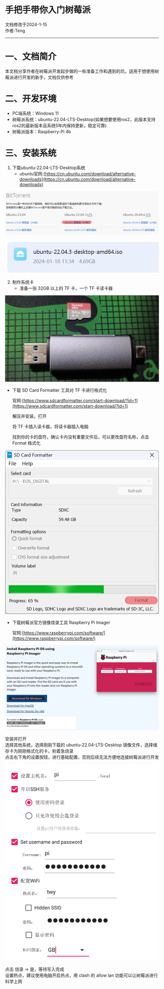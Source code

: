 # 手把手带你入门树莓派
文档修改于2024-1-15  
作者:Teng
____
# 一、文档简介
本文档分享作者在树莓派开发起步做的一些准备工作和遇到的坑，适用于想使用树莓派进行开发的新手，文档仅供参考
# 二、开发环境
- PC端系统：Windows 11
- 树莓派系统：ubuntu-22.04-LTS-Desktop(如果想要使用ros2，此版本支持ros2的最新版本且系统5年内保持更新，稳定可靠)
- 树莓派版本：Raspberry-Pi 4b
# 三、安装系统
1. 下载ubuntu-22.04-LTS-Desktop系统
   - ubuntu官网:[https://cn.ubuntu.com/download/alternative-downloads](https://cn.ubuntu.com/download/alternative-downloads)
     
![image](https://github.com/twy2020/YAU-ICR/blob/main/Components/Raspberry-Pi%E4%B8%93%E5%8C%BA/%E6%A0%91%E8%8E%93%E6%B4%BE%E5%85%A5%E9%97%A8%E7%BB%8F%E9%AA%8C/pic/Snipaste_2024-01-18_11-35-29.png)

![image](https://github.com/twy2020/YAU-ICR/blob/main/Components/Raspberry-Pi%E4%B8%93%E5%8C%BA/%E6%A0%91%E8%8E%93%E6%B4%BE%E5%85%A5%E9%97%A8%E7%BB%8F%E9%AA%8C/pic/Snipaste_2024-01-18_11-36-28.png)  


2. 制作系统卡
   - 准备一张 32GB 以上的 TF 卡，一个 TF 卡读卡器
     
![image](https://github.com/twy2020/YAU-ICR/blob/main/Components/Raspberry-Pi%E4%B8%93%E5%8C%BA/%E6%A0%91%E8%8E%93%E6%B4%BE%E5%85%A5%E9%97%A8%E7%BB%8F%E9%AA%8C/pic/2b92b660bb10f880483a706c3562591.jpg)
   - 下载 SD Card Formatter 工具对 TF 卡进行格式化
     
     官网:[https://www.sdcardformatter.com/start-download/?id=1](https://www.sdcardformatter.com/start-download/?id=1)

     解压并安装，打开

     将 TF 卡插入读卡器，将读卡器插入电脑

     找到你的卡的盘符，确认卡内没有重要文件后，可以更改盘符名称，点击 Format 格式化

![image](https://github.com/twy2020/YAU-ICR/blob/main/Components/Raspberry-Pi%E4%B8%93%E5%8C%BA/%E6%A0%91%E8%8E%93%E6%B4%BE%E5%85%A5%E9%97%A8%E7%BB%8F%E9%AA%8C/pic/Snipaste_2024-01-18_12-49-04.png)
   - 下载树莓派官方镜像烧录工具 Raspberry Pi Imager
     
     官网:[https://www.raspberrypi.com/software/](https://www.raspberrypi.com/software/)
     
![image](https://github.com/twy2020/YAU-ICR/blob/main/Components/Raspberry-Pi%E4%B8%93%E5%8C%BA/%E6%A0%91%E8%8E%93%E6%B4%BE%E5%85%A5%E9%97%A8%E7%BB%8F%E9%AA%8C/pic/Snipaste_2024-01-18_12-59-03.png)  

   安装并打开  
     选择其他系统，选择刚刚下载的 ubuntu-22.04-LTS-Desktop 镜像文件，选择储存卡为刚刚格式化的卡，别着急烧录  
     点击右下角的设置按钮，进行基础配置，否则后续无法方便地连接树莓派进行开发  

![image](https://github.com/twy2020/YAU-ICR/blob/main/Components/Raspberry-Pi%E4%B8%93%E5%8C%BA/%E6%A0%91%E8%8E%93%E6%B4%BE%E5%85%A5%E9%97%A8%E7%BB%8F%E9%AA%8C/pic/Snipaste_2024-01-18_13-19-15.png)  

  点击 烧录 -> 是，等待写入完成  
  设置热点，建议使用电脑开启热点，用 clash 的 allow lan 功能可以让树莓派进行科学上网
   


     
